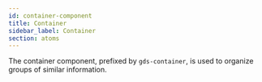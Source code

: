 ```yaml
---
id: container-component
title: Container
sidebar_label: Container
section: atoms
---
```


The container component, prefixed by `gds-container`, is used to organize groups of similar information.
